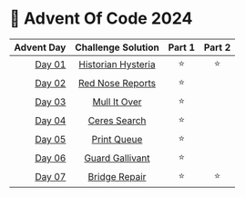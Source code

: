 # 🎄 Advent Of Code 2024

|  Advent Day |           Challenge Solution            | Part 1 | Part 2 |
| ----------: | :-------------------------------------: | :----: | :----: |
| [Day 01][1] | [Historian Hysteria](/solutions/day_01) |   ⭐   |   ⭐   |
| [Day 02][2] |  [Red Nose Reports](/solutions/day_02)  |   ⭐   |        |
| [Day 03][3] |    [Mull It Over](/solutions/day_03)    |   ⭐   |        |
| [Day 04][4] |    [Ceres Search](/solutions/day_04)    |   ⭐   |        |
| [Day 05][5] |    [Print Queue](/solutions/day_05)     |   ⭐   |        |
| [Day 06][6] |  [Guard Gallivant](/solutions/day_06)   |   ⭐   |        |
| [Day 07][7] |   [Bridge Repair](/solutions/day_07)    |   ⭐   |   ⭐   |

[1]: https://adventofcode.com/2024/day/1
[2]: https://adventofcode.com/2024/day/2
[3]: https://adventofcode.com/2024/day/3
[4]: https://adventofcode.com/2024/day/4
[5]: https://adventofcode.com/2024/day/5
[6]: https://adventofcode.com/2024/day/6
[7]: https://adventofcode.com/2024/day/7
[8]: https://adventofcode.com/2024/day/8
[9]: https://adventofcode.com/2024/day/9
[10]: https://adventofcode.com/2024/day/10
[11]: https://adventofcode.com/2024/day/11
[12]: https://adventofcode.com/2024/day/12
[13]: https://adventofcode.com/2024/day/13
[14]: https://adventofcode.com/2024/day/14
[15]: https://adventofcode.com/2024/day/15
[16]: https://adventofcode.com/2024/day/16
[17]: https://adventofcode.com/2024/day/17
[18]: https://adventofcode.com/2024/day/18
[19]: https://adventofcode.com/2024/day/19
[20]: https://adventofcode.com/2024/day/20
[21]: https://adventofcode.com/2024/day/21
[22]: https://adventofcode.com/2024/day/22
[23]: https://adventofcode.com/2024/day/23
[24]: https://adventofcode.com/2024/day/24
[25]: https://adventofcode.com/2024/day/25
